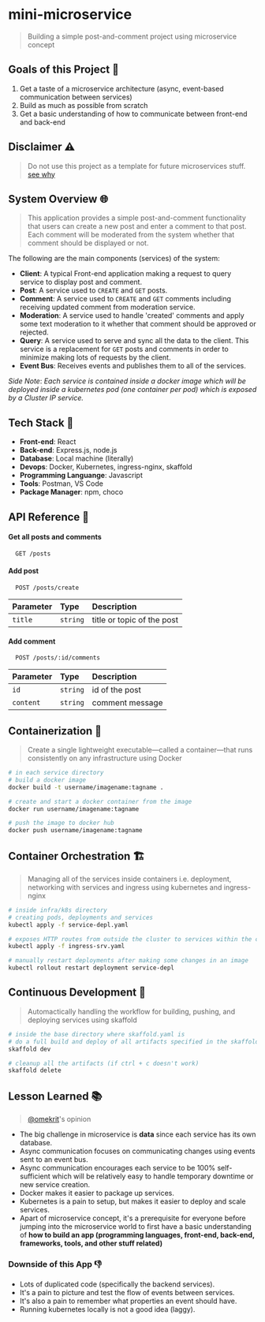 # mini-microservice
> Building a simple post-and-comment project using microservice concept

## Goals of this Project :dart:
1. Get a taste of a microservice architecture (async, event-based communication between services)
2. Build as much as possible from scratch
3. Get a basic understanding of how to communicate between front-end and back-end

## Disclaimer :warning:
> Do not use this project as a template for future microservices stuff.\
[see why](#downside-of-this-app--1)

## System Overview :globe_with_meridians:
> This application provides a simple post-and-comment functionality that users can create a new post and enter a comment to that post.\
Each comment will be moderated from the system whether that comment should be displayed or not.

The following are the main components (services) of the system:
- **Client**: A typical Front-end application making a request to query service to display post and comment.
- **Post**: A service used to `CREATE` and `GET` posts.
- **Comment**: A service used to `CREATE` and `GET` comments including receiving updated comment from moderation service.
- **Moderation**: A service used to handle 'created' comments and apply some text moderation to it whether that comment should be approved or rejected.
- **Query**: A service used to serve and sync all the data to the client. This service is a replacement for `GET` posts and comments in order to minimize making lots of requests by the client.
- **Event Bus**: Receives events and publishes them to all of the services.

*Side Note*: *Each service is contained inside a docker image which will be deployed inside a kubernetes pod (one container per pod) which is exposed by a Cluster IP service.*

## Tech Stack :toolbox:
- **Front-end**: React
- **Back-end**: Express.js, node.js
- **Database**: Local machine (literally)
- **Devops**: Docker, Kubernetes, ingress-nginx, skaffold
- **Programming Languange**: Javascript
- **Tools**: Postman, VS Code
- **Package Manager**: npm, choco

## API Reference :compass:
#### Get all posts and comments

```http
  GET /posts
```

#### Add post

```http
  POST /posts/create
```

| Parameter | Type     | Description                       |
| :-------- | :------- | :-------------------------------- |
| `title`   | `string` | title or topic of the post |

#### Add comment

```http
  POST /posts/:id/comments
```

| Parameter | Type     | Description                       |
| :-------- | :------- | :-------------------------------- |
| `id`      | `string` | id of the post |
| `content` | `string` | comment message |

## Containerization :whale:
> Create a single lightweight executable—called a container—that runs consistently on any infrastructure using Docker
```bash
# in each service directory
# build a docker image
docker build -t username/imagename:tagname .

# create and start a docker container from the image
docker run username/imagename:tagname

# push the image to docker hub
docker push username/imagename:tagname
```

## Container Orchestration :building_construction:
> Managing all of the services inside containers i.e. deployment, networking with services and ingress using kubernetes and ingress-nginx
```bash
# inside infra/k8s directory
# creating pods, deployments and services 
kubectl apply -f service-depl.yaml

# exposes HTTP routes from outside the cluster to services within the cluster.
kubectl apply -f ingress-srv.yaml

# manually restart deployments after making some changes in an image
kubectl rollout restart deployment service-depl
```

## Continuous Development :repeat:
> Automactically handling the workflow for building, pushing, and deploying services using skaffold
```bash
# inside the base directory where skaffold.yaml is
# do a full build and deploy of all artifacts specified in the skaffold.yaml
skaffold dev

# cleanup all the artifacts (if ctrl + c doesn't work)
skaffold delete
```
## Lesson Learned :books:
> [@omekrit](https://www.github.com/omekrit)'s opinion
- The big challenge in microservice is **data** since each service has its own database.
- Async communication focuses on communicating changes using events sent to an event bus.
- Async communication encourages each service to be 100% self-sufficient which will be relatively easy to handle temporary downtime or new service creation.
- Docker makes it easier to package up services.
- Kubernetes is a pain to setup, but makes it easier to deploy and scale services.
- Apart of microservice concept, it's a prerequisite for everyone before jumping into the microservice world to first have a basic understanding of **how to build an app (programming languages, front-end, back-end, frameworks, tools, and other stuff related)**
### Downside of this App :-1:
- Lots of duplicated code (specifically the backend services).
- It's a pain to picture and test the flow of events between services.
- It's also a pain to remember what properties an event should have.
- Running kubernetes locally is not a good idea (laggy). 